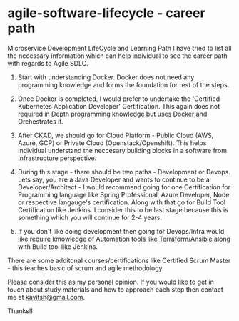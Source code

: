 # agile-software-lifecycle - career path
Microservice Development LifeCycle and Learning Path
I have tried to list all the necessary information which can help individual to see the career path with regards to Agile SDLC.

1. Start with understanding Docker. Docker does not need any programming knowledge and forms the foundation for rest of the steps.

2. Once Docker is completed, I would prefer to undertake the 'Certified Kubernetes Application Developer' Certification. This again does not required in Depth programming knowledge but uses Docker and Orchestrates it.

3. After CKAD, we should go for Cloud Platform - Public Cloud (AWS, Azure, GCP) or Private Cloud (Openstack/Openshift). This helps individual understand the neccesary building blocks in a software from Infrastructure perspective.

4. During this stage - there should be two paths - Development or Devops. Lets say, you are a Java Developer and wants to continue to be a Developer/Architect - I would recommend going for one Certification for Programming language like Spring Professional, Azure Developer, Node or respective langauge's certification. Along with that go for Build Tool Certification like Jenkins.
I consider this to be last stage because this is something which you will continue for 2-4 years.

5. If you don't like doing development then going for Devops/Infra would like require kmowledge of Automation tools like Terraform/Ansible along with Build tool like Jenkins.

There are some additonal courses/certifications like Certified Scrum Master - this teaches basic of scrum and agile methodology.

Please consider this as my personal opinion. If you would like to get in touch about study materials and how to approach each step then contact me at kavitsh@gmail.com.

Thanks!!
